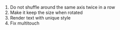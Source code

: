 1. Do not shuffle around the same axis twice in a row
2. Make it keep the size when rotated
3. Render text with unique style
4. Fix multitouch